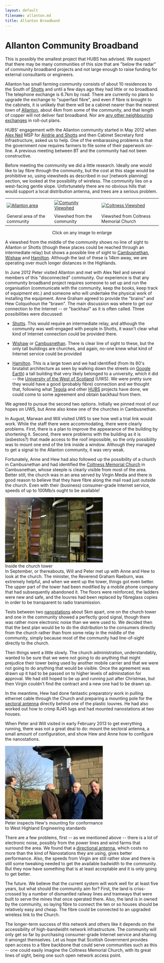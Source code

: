 ```yaml
---
layout: default
filename: allanton.md
title: Allanton Broadband
---
```


<style>
  .tegola-title h1 {
     padding-bottom: 0px;
     margin-bottom: 0px;
  }
  .tegola-title h4 {
     padding-top: 0px;
     margin-top: 0px;
     margin-bottom: 10px;
  }
</style>

Allanton Community Broadband
============================
This is possibly the smallest project that HUBS has advised.  We
suspect that there may be many communities of this size that are
"below the radar" of community broadband projects and not large enough
to raise funding for external consultants or engineers. 


Allanton has small farming community consists of about 10 residences to the South of
[Shotts] and until a few days ago they had little or no broadband.  The telephone exchange is 6.7km by road.  There are currently
no plans to upgrade the exchange  to "superfast fibre", and even if fibre is brought to the
cabinets, it is unlikely that there will be a cabinet nearer than the
nearest town of [Allanton], about 4km from some of the community, and
that length of copper will not deliver fast broadband. Nor are [any
other neighbouring exchanges] in roll-out plans.

HUBS' engagement with the Allanton community started in May 2012 when
[Alex Neil] MSP for [Airdrie and Shotts] and then Cabinet Secretary
ford Infrastructure, asked us to help.  One of the embarassing
problems is that the government now requires farmers to file some of
their paperwork on-line. A previous meeting between BT and the
community had not been constructive.


Before meeting the community we did a little research. Ideally one would like to lay fibre through the community, but the
cost at this stage would be prohibitive so, using viewsheds as described in our [network
planning] section, we looked at the
possibility of wireless.  The community lies on a west-facing gentle
slope. Unfortunately there are no obvious hills that would support a
local distribution antenna, and trees are a serious problem.  
<div>
<style> table tr td {border:0px; padding:5px;}
</style>
<table>
<tr>
<td>
 <a href="allanton-area.png">
 <image src="allanton-area-small.png" alt="Allanton area" width="400" />
 </a>
</td>
<td>
 <a href="anne-viewshed.png">
 <image src="anne-viewshed-small.png" alt="Comunity Viewshed" width="400"/>
 </a>
</td>
<td>
 <a href="coltness-viewshed.png">
 <image src="coltness-viewshed-small.png" alt="Coltness Viewshed" width="400"/>
 </a>
</td>
</tr>
<tr>
<td> General area of the community</td>
<td> Viewshed from the community</td>
<td> Viewshed from Coltness Memorial Church</td>
</tr>
</table>
<p style="text-align:center;">Click on any image to enlarge</p>
</div>

A viewshed from the middle of the community shows no line of sight to Allanton or Shotts (though these places
could be reached through an intermediate relay) but shows a possible
line of sight to [Cambusnethan], [Wishaw] and [Hamilton]. Although the
last of these is 14km away, we are operating over much longer
distances in the Highlands.

In June 2012 Peter visited Allanton and met with Alex Neil and several
members of this 
"disconnected" community.  Our experience is that any community
broadband project requires someone to set up and run the organisation
(communicate with the community, keep the books, keep track of
equipment etc.) and someone who will undertake the physical work of
installing the equipment.  Anne Graham agreed to provide the "brains"
and Hew Colquohoun the "brawn".  The main discussion was where to get
our connection to the Internet -- or "backhaul" as it is often
called.  Three possibilities were discussed:

* [Shotts].  This would require an intermediate relay, and although the
  community was well-engaged with people in Shotts, it wasn't clear
  what kind of Internet connection could be provided there.

* [Wishaw] or [Cambusnethan].  There is clear line of sight to these, but
  the only tall buildings are churches,  and again, no-one knew what
  kind of Internet service could be provided

* [Hamilton]. This is a large town and we had identified (from its 60's
  brutalist architecture as seen by walking down the streets on [Google Earth]) a tall building that very likely belonged to a
  university, which it did -- the [University of the West of Scotland] (UWS).  We
  were pretty sure they would have a good (probably fibre) connection
  and we thought that, following what [Tegola] and other [HUBS] projects have
  done, we could come to some agreement and obtain backhaul from them.

We agreed to pursue the second two options.  Initially we pinned most
of our hopes on UWS, but Anne also knew one of the churches in
Cambusnethan.  

In August, Marwan and Will visited UWS to see how well a trial link
would work.  While the staff there were accommodating, there were
clearly problems.  First, there is a plan to improve the appearance of the
building by shortening it.  Second, there were problems with the
building as it is (asbestos?) that made access to the roof impossible, so the
only possibility was to mount one end of the link inside a window.
Although they managed to get a signal to the Allanton community, it
was very weak.  

Fortunately, Anne and Hew had also followed up the possibility of a
church in Cambusnethan and had identified the [Coltness Memorial
Church] in Cambusnethan, whose steeple is clearly visible from most of
the area. Better still, the church was in an area served by Virgin
Media and there is good reason to believe that they have fibre along
the mail road just outside the church. Even with their (business)
consumer-grade Internet service, speeds of up to 100Mb/s ought to be
available!

<div class="image-float-right">
     <a href="inside-church-tower.jpg">
    <img src="inside-church-tower-small.jpg" width="320" alt="church tower"/></a><br/>
    Inside the church tower
</div>
In September, or thereabouts, Will and Peter met up with Anne and Hew
to look at the church. The minister, the Reverend Graham Raeburn, was
extremely helpful, and when we went up the tower, things got even
better. The upper part of the tower had been modified by a mobile
phone company that had subsequently abandoned it.  The floors were
reinforced, the ladders were new and safe, and the louvres had been
replaced by fibreglass copies in order to be transparent to radio
transmission.

Tests between two [nanostations] about 5km apart, one on the church
tower and one in the community showed a perfectly good signal, though
there was rather more electronic noise than we were used to.  We
decided then that the best plan would be to do the distribution to the
consumers directly from the church rather than from some relay in the
middle of the community, simply because most of the community had
line-of-sight directly to the church.

Then things went a little slowly.  The church administration,
understandably, wanted to be sure that we were not going to do
anything that might prejudice their tower being used by another mobile
carrier and that we were not going to do anything that would be
visible. Once the agreement was drawn up it had to be passed on to
higher levels of adminstation for approval.  We had still hoped to be
up and running just after Christmas, but then Virgin couldn't find the
contract and a new one had to be drawn up.

In the meantime, Hew had done fantastic preparatory work in pulling ethernet cable
through the Church and preparing a mounting pole for the [sectoral
antenna] directly behind one of the plastic louvres.  He had also
worked out how to crimp RJ45 lugs and had mounted nanostations at two
houses.  

When Peter and Will visited in early February 2013 to get everything running, there was not a
great deal to do: mount the sectoral antenna, a small amount of
configuration,  and show Hew and Anne how
to configure the nanostations.  

<div class="image-float-right"> 
    <img src="willpeterhewrobin.jpg" width="320" alt="Will, Peter, Hew and Robin"/><br/>
    Peter inspects Hew's mounting for conformance <br/> to West Highland
    Engineering standards
</div>

There are a few problems, first -- as we mentioned above -- there is a
lot of electronic noise, possibly from the power lines and wind farms
that surround the area. We found that a [directional antenna], which
costs no more than the kind of Nanostations they are using, gives better
performance.  Also, the speeds from Virgin are still rather slow and
there is still some tweaking needed to get the available badwidth to
the community.  But they now have something that is at least
acceptable and it is only going to get better.

The future.  We believe that the current system will work well for
at least five years, but what should the community aim for?  First,
the land is criss-crossed by a number of dismantled railway lines and
tramways that were built to serve the mines that once operated there.
Also, the land is in owned by the community, so laying fibre to connect the ten
or so houses should be relatively easy and cheap.  The fibre could be
connected to an upgraded wireless link to the Church.

The longer-term success of this network and others like it depends on
the accessibility of high-bandwidht network infrastructure. The
community will only get so far by purchasing consumer-grade Internet
service and sharing it amongst themselves. Let us hope that Scottish
Government provides open access to a fibre backbone that could serve
communities such as this -- one could easily imagine the Coltness
Memorial Church, with its great lines of sight, being one such open
network access point.


[Alex Neil]: http://en.wikipedia.org/wiki/Alex_Neil_(politician)
[Airdrie and Shotts]: http://en.wikipedia.org/wiki/Airdrie_and_Shotts_(Scottish_Parliament_constituency)
[Shotts]: http://en.wikipedia.org/wiki/Shotts
[Allanton]: http://en.wikipedia.org/wiki/Allanton,_North_Lanarkshire
[Cambusnethan]: http://en.wikipedia.org/wiki/Cambusnethan
[Wishaw]: http://en.wikipedia.org/wiki/Wishaw
[Hamilton]: http://en.wikipedia.org/wiki/Hamilton,_South_Lanarkshire
[University of the West of Scotland]: http://www.uws.ac.uk/home/
[Tegola]:  /tegola-history.html
[HUBS]: /index.html
[Coltness Memorial Church]: http://www.coltness-memorial.org.uk/Coltness_Memorial_Church/Home.html
[nanostations]: http://www.ubnt.com/airmax#nanostationm
[sectoral antenna]: http://dl.ubnt.com/AirMax5GSectors.pdf
[directional antenna]: http://dl.ubnt.com/datasheets/nanobridgem/nbm_ds_web.pdf
[Google Earth]: http://www.google.co.uk/intl/en_uk/earth/index.html
[any other neighbouring exchanges]: rolloutplans.html
